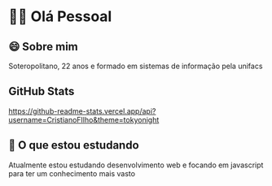 # 👋🏽 Olá Pessoal

## 😄 Sobre mim
Soteropolitano, 22 anos e formado em sistemas de informação pela unifacs 

## GitHub Stats
https://github-readme-stats.vercel.app/api?username=CristianoFIlho&theme=tokyonight

## 🌱 O que estou estudando
Atualmente estou estudando desenvolvimento web e focando em javascript para ter um conhecimento mais vasto 

<!--
**leandromsilva/leandromsilva** is a ✨ _special_ ✨ repository because its `README.md` (this file) appears on your GitHub profile.

Here are some ideas to get you started:

- 🔭 I’m currently working on ...
- 🌱 I’m currently learning ...
- 👯 I’m looking to collaborate on ...
- 🤔 I’m looking for help with ...
- 💬 Ask me about ...
- 📫 How to reach me: ...
- 😄 Pronouns: ...
- ⚡ Fun fact: ...
-->

